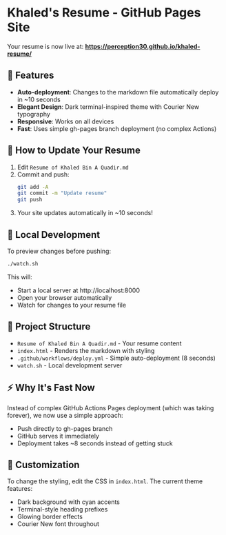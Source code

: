 # Khaled's Resume - GitHub Pages Site

Your resume is now live at: **https://perception30.github.io/khaled-resume/**

## 🚀 Features

- **Auto-deployment**: Changes to the markdown file automatically deploy in ~10 seconds
- **Elegant Design**: Dark terminal-inspired theme with Courier New typography
- **Responsive**: Works on all devices
- **Fast**: Uses simple gh-pages branch deployment (no complex Actions)

## 📝 How to Update Your Resume

1. Edit `Resume of Khaled Bin A Quadir.md`
2. Commit and push:
   ```bash
   git add -A
   git commit -m "Update resume"
   git push
   ```
3. Your site updates automatically in ~10 seconds!

## 🔧 Local Development

To preview changes before pushing:

```bash
./watch.sh
```

This will:
- Start a local server at http://localhost:8000
- Open your browser automatically
- Watch for changes to your resume file

## 📂 Project Structure

- `Resume of Khaled Bin A Quadir.md` - Your resume content
- `index.html` - Renders the markdown with styling
- `.github/workflows/deploy.yml` - Simple auto-deployment (8 seconds)
- `watch.sh` - Local development server

## ⚡ Why It's Fast Now

Instead of complex GitHub Actions Pages deployment (which was taking forever), we now use a simple approach:
- Push directly to gh-pages branch
- GitHub serves it immediately
- Deployment takes ~8 seconds instead of getting stuck

## 🎨 Customization

To change the styling, edit the CSS in `index.html`. The current theme features:
- Dark background with cyan accents
- Terminal-style heading prefixes
- Glowing border effects
- Courier New font throughout